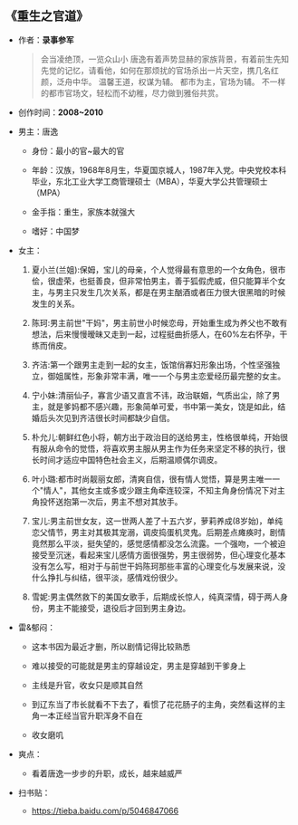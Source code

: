 ## 《重生之官道》

- 作者：**录事参军**
  
    > 会当凌绝顶，一览众山小
    唐逸有着声势显赫的家族背景，有着前生先知先觉的记忆，请看他，如何在那烦扰的官场杀出一片天空，携几名红颜，泛舟中华。
    温馨王道，权谋为辅。
    都市为主，官场为辅。
    不一样的都市官场文，轻松而不幼稚，尽力做到雅俗共赏。

- 创作时间：**2008~2010**

- 男主：唐逸

  * 身份：最小的官~最大的官
  
  * 年龄：汉族，1968年8月生，华夏国京城人，1987年入党。中央党校本科毕业，东北工业大学工商管理硕士（MBA），华夏大学公共管理硕士（MPA）
  * 金手指：重生，家族本就强大
  * 嗜好：中国梦

- 女主：

  1. 夏小兰(兰姐):保姆，宝儿的母亲，个人觉得最有意思的一个女角色，很市侩，很虚荣，也挺善良，但非常怕男主，善于狐假虎威，但只能算半个女主，与男主只发生几次关系，都是在男主酗酒或者压力很大很黑暗的时候发生的关系。

  2. 陈珂:男主前世"干妈"，男主前世小时候恋母，开始重生成为养父也不敢有想法，后来慢慢暧昧又走到一起，过程挺曲折感人，在60%左右怀孕，干练而俏皮。
  3. 齐洁:第一个跟男主走到一起的女主，饭馆俏寡妇形象出场，个性坚强独立，御姐属性，形象非常丰满，唯一一个与男主恋爱经历最完整的女主。
  4. 宁小妹:清丽仙子，寡言少语又直言不讳，政治联姻，气质出尘，除了男主，就是爹妈都不感兴趣，形象简单可爱，书中第一美女，饶是如此，结婚后头次见到齐洁很长时间都缺少自信。
  5. 朴允儿:朝鲜红色小将，朝方出于政治目的送给男主，性格很单纯，开始很有服从命令的觉悟，将喜欢男主服从男主作为任务来坚定不移的执行，很长时间才适应中国特色社会主义，后期温顺偶尔调皮。
  6. 叶小璐:都市时尚靓丽女郎，清爽自信，很有情人觉悟，算是男主唯一一个"情人"，其他女主或多或少跟主角牵连较深，不知主角身份情况下对主角投怀送抱第一次后，男主不想对其放手。
  7. 宝儿:男主前世女友，这一世两人差了十五六岁，萝莉养成(8岁始)，单纯恋父情节，男主对其极其宠溺，调皮捣蛋机灵鬼。后期差点瘫痪时，剧情竟然那么平淡，挺失望的，感觉感情都没怎么流露。一个强吻，一个被迫接受至沉迷，看起来宝儿感情方面很强势，男主很弱势，但心理变化基本没有怎么写，相对于与前世干妈陈珂那些丰富的心理变化与发展来说，没什么挣扎与纠结，很平淡，感情戏份很少。
  8. 雪妮:男主偶然救下的美国女歌手，后期成长惊人，纯真深情，碍于两人身份，男主不能接受，退役后才回到男主身边。

- 雷&郁闷：

  * 这本书因为最近才删，所以剧情记得比较熟悉

  * 难以接受的可能就是男主的穿越设定，男主是穿越到干爹身上
  * 主线是升官，收女只是顺其自然
  * 到辽东当了市长就看不下去了，看惯了花花肠子的主角，突然看这样的主角一本正经当官升职浑身不自在
  * 收女磨叽

- 爽点：
  
  * 看着唐逸一步步的升职，成长，越来越威严

- 扫书贴：
  
  * <https://tieba.baidu.com/p/5046847066>